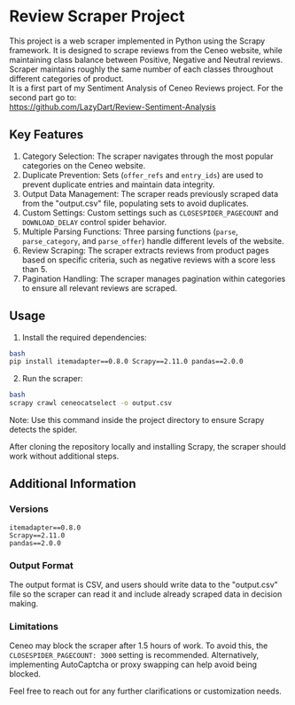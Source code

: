 # Review Scraper Project

This project is a web scraper implemented in Python using the Scrapy framework. It is designed to scrape reviews from the Ceneo website, while maintaining class balance between Positive, Negative and Neutral reviews. Scraper maintains roughly the same number of each classes throughout different categories of product.<br>
It is a first part of my Sentiment Analysis of Ceneo Reviews project. For the second part go to:<br>
https://github.com/LazyDart/Review-Sentiment-Analysis

## Key Features
1. Category Selection: The scraper navigates through the most popular categories on the Ceneo website.
2. Duplicate Prevention: Sets (`offer_refs` and `entry_ids`) are used to prevent duplicate entries and maintain data integrity.
3. Output Data Management: The scraper reads previously scraped data from the "output.csv" file, populating sets to avoid duplicates.
4. Custom Settings: Custom settings such as `CLOSESPIDER_PAGECOUNT` and `DOWNLOAD_DELAY` control spider behavior.
5. Multiple Parsing Functions: Three parsing functions (`parse`, `parse_category`, and `parse_offer`) handle different levels of the website.
6. Review Scraping: The scraper extracts reviews from product pages based on specific criteria, such as negative reviews with a score less than 5.
7. Pagination Handling: The scraper manages pagination within categories to ensure all relevant reviews are scraped.

## Usage

1. Install the required dependencies:
```sh    
bash
pip install itemadapter==0.8.0 Scrapy==2.11.0 pandas==2.0.0
```
2. Run the scraper:
```sh
bash
scrapy crawl ceneocatselect -o output.csv
```
Note: Use this command inside the project directory to ensure Scrapy detects the spider.

After cloning the repository locally and installing Scrapy, the scraper should work without additional steps.

## Additional Information
### Versions
    itemadapter==0.8.0
    Scrapy==2.11.0
    pandas==2.0.0

### Output Format
The output format is CSV, and users should write data to the "output.csv" file so the scraper can read it and include already scraped data in decision making.

### Limitations
Ceneo may block the scraper after 1.5 hours of work. To avoid this, the `CLOSESPIDER_PAGECOUNT: 3000` setting is recommended. Alternatively, implementing AutoCaptcha or proxy swapping can help avoid being blocked.

Feel free to reach out for any further clarifications or customization needs.